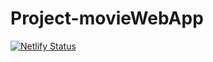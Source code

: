 # Project-movieWebApp
[![Netlify Status](https://api.netlify.com/api/v1/badges/935acea1-9b2f-43b1-9d51-78fa0fb4f6ea/deploy-status)](https://app.netlify.com/sites/sobatfilm/deploys)
